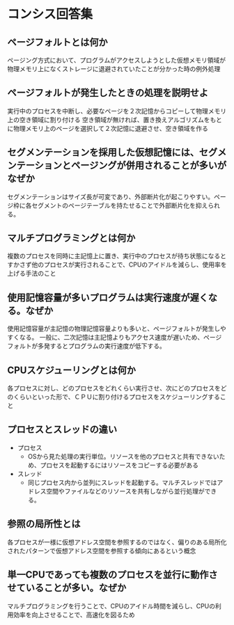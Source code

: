 # コンシス回答集

## ページフォルトとは何か
ページング方式において、プログラムがアクセスしようとした仮想メモリ領域が物理メモリ上になくストレージに退避されていたことが分かった時の例外処理

## ページフォルトが発生したときの処理を説明せよ
実行中のプロセスを中断し、必要なページを２次記憶からコピーして物理メモリ上の空き領域に割り付ける
空き領域が無ければ、置き換えアルゴリズムをもとに物理メモリ上のページを選択して２次記憶に退避させ、空き領域を作る

## セグメンテーションを採用した仮想記憶には、セグメンテーションとページングが併用されることが多いがなぜか
セグメンテーションはサイズ長が可変であり、外部断片化が起こりやすい。ページ枠に各セグメントのページテーブルを持たせることで外部断片化を抑えられる。

## マルチプログラミングとは何か
複数のプロセスを同時に主記憶上に置き、実行中のプロセスが待ち状態になるとすかさず他のプロセスが実行されることで、CPUのアイドルを減らし、使用率を上げる手法のこと

## 使用記憶容量が多いプログラムは実行速度が遅くなる。なぜか
使用記憶容量が主記憶の物理記憶容量よりも多いと、ページフォルトが発生しやすくなる。
一般に、二次記憶は主記憶よりもアクセス速度が遅いため、ページフォルトが多発するとプログラムの実行速度が低下する。

## CPUスケジューリングとは何か
各プロセスに対し、どのプロセスをどれくらい実行させ、次にどのプロセスをどのくらいといった形で、ＣＰＵに割り付けるプロセスをスケジューリングすること

## プロセスとスレッドの違い
* プロセス
  * OSから見た処理の実行単位。リソースを他のプロセスと共有できないため、プロセスを起動するにはリソースをコピーする必要がある
* スレッド
  * 同じプロセス内から並列にスレッドを起動する。マルチスレッドではアドレス空間やファイルなどのリソースを共有しながら並行処理ができる。

## 参照の局所性とは
各プロセスが一様に仮想アドレス空間を参照するのではなく、偏りのある局所化されたパターンで仮想アドレス空間を参照する傾向にあるという概念

## 単一CPUであっても複数のプロセスを並行に動作させていることが多い。なぜか
マルチプログラミングを行うことで、CPUのアイドル時間を減らし、CPUの利用効率を向上させることで、高速化を図るため